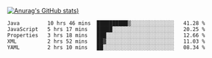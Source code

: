 [![Anurag's GitHub stats](https://github-readme-stats.vercel.app/api?username=Old-Camel&show_icons=true&theme=dark))](https://github.com/anuraghazra/github-readme-stats)
<!--START_SECTION:waka-->
```text
Java         10 hrs 46 mins  ██████████▒░░░░░░░░░░░░░░   41.28 % 
JavaScript   5 hrs 17 mins   █████░░░░░░░░░░░░░░░░░░░░   20.25 % 
Properties   3 hrs 18 mins   ███░░░░░░░░░░░░░░░░░░░░░░   12.66 % 
XML          2 hrs 52 mins   ██▓░░░░░░░░░░░░░░░░░░░░░░   11.03 % 
YAML         2 hrs 10 mins   ██░░░░░░░░░░░░░░░░░░░░░░░   08.34 % 
```
<!--END_SECTION:waka-->


